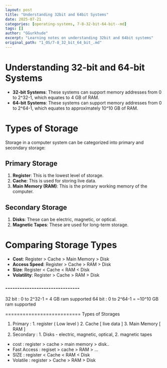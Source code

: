 ```yaml
---
layout: post
title: "Understanding 32bit and 64bit Systems"
date: 2025-07-21
categories: [operating-systems, 7-8-32-bit-64-bit--md]
tags: []
author: "GGurkhude"
excerpt: "Learning notes on understanding 32bit and 64bit systems"
original_path: "1_OS/7-8_32_bit_64_bit_.md"
---
```


# Understanding 32-bit and 64-bit Systems

- **32-bit Systems**: These systems can support memory addresses from 0 to 2^32-1, which equates to 4 GB of RAM.
- **64-bit Systems**: These systems can support memory addresses from 0 to 2^64-1, which equates to approximately 10^10 GB of RAM.

# Types of Storage

Storage in a computer system can be categorized into primary and secondary storage:

## Primary Storage

1. **Register**: This is the lowest level of storage.
2. **Cache**: This is used for storing live data.
3. **Main Memory (RAM)**: This is the primary working memory of the computer.

## Secondary Storage

1. **Disks**: These can be electric, magnetic, or optical.
2. **Magnetic Tapes**: These are used for long-term storage.

# Comparing Storage Types

- **Cost**: Register > Cache > Main Memory > Disk
- **Access Speed**: Register > Cache > RAM > Disk
- **Size**: Register < Cache < RAM < Disk
- **Volatility**: Register > Cache > RAM > Disk

### -------------------------------

32 bit : 0 to 2^32-1 = 4 GB ram supported
64 bit : 0 to 2^64-1 = ~10^10 GB ram supported

==========================
Types of Storages

1) Primary : 1. register ( Low level )
             2. Cache   [ live data ]
             3. Main Memory [ RAM ]
3) Secondary :
            1. Disks - electric, magnetic, optical,
            2. magnetic tapes

- cost : register > cache > main memory > disk..
- Fast Access : regiset > cache > RAM > ...
- SIZE : register < Cache < RAM < Disk
- Volatile : register > Cache > RAM > Disk
